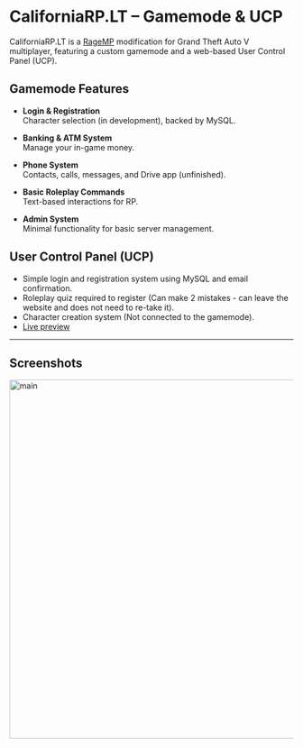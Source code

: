 # CaliforniaRP.LT – Gamemode & UCP

CaliforniaRP.LT is a [RageMP](https://rage.mp/) modification for Grand Theft Auto V multiplayer, featuring a custom gamemode and a web-based User Control Panel (UCP).






## Gamemode Features

- **Login & Registration**  
  Character selection (in development), backed by MySQL.

- **Banking & ATM System**  
  Manage your in-game money.

- **Phone System**  
  Contacts, calls, messages, and Drive app (unfinished).

- **Basic Roleplay Commands**  
  Text-based interactions for RP.

- **Admin System**  
  Minimal functionality for basic server management.














## User Control Panel (UCP)

- Simple login and registration system using MySQL and email confirmation.
- Roleplay quiz required to register (Can make 2 mistakes - can leave the website and does not need to re-take it).
- Character creation system (Not connected to the gamemode).
- [Live preview](https://californiarp.lt/ucp/)

---

## Screenshots


<img width="1273" height="637" alt="main" src="https://github.com/user-attachments/assets/5e2c6115-ff5f-44f0-929f-14bab973582f" />
